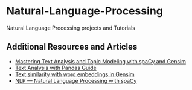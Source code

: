 # Natural-Language-Processing
Natural Language Processing projects and Tutorials


## Additional Resources and Articles

- [Mastering Text Analysis and Topic Modeling with spaCy and Gensim](https://medium.com/nlplanet/text-analysis-topic-modelling-with-spacy-gensim-4cd92ef06e06)
- [Text Analysis with Pandas Guide](https://medium.com/@sayahfares19/text-analysis-with-pandas-guide-af8b12873b04)
- [Text similarity with word embeddings in Gensim](https://medium.com/nlplanet/text-similarity-with-the-next-generation-of-word-embeddings-in-gensim-466fdafa4423)
- [NLP — Natural Language Processing with spaCy](https://medium.com/nlplanet/nlp-natural-language-processing-with-spacy-f9a804b3c3b4)
